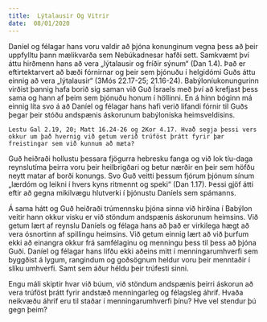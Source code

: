 ```yaml
---
title:  Lýtalausir Og Vitrir
date:  08/01/2020
---
```


Daníel og félagar hans voru valdir að þjóna konunginum vegna þess að þeir uppfylltu þann mælikvarða sem Nebúkadnesar hafði sett. Samkvæmt því áttu hirðmenn hans að vera „lýtalausir og fríðir sýnum“ (Dan 1.4). Það er eftirtektarvert að bæði fórnirnar og þeir sem þjónuðu í helgidómi Guðs áttu einnig að vera „lýtalausir“ (3Mós 22.17-25; 21.16-24). Babýloníukonungurinn virðist þannig hafa borið sig saman við Guð Ísraels með því að krefjast þess sama og hann af þeim sem þjónuðu honum í höllinni. En á hinn bóginn má einnig líta svo á að Daníel og félagar hans hafi verið lifandi fórnir til Guðs þegar þeir stóðu andspænis áskorunum babýloníska heimsveldisins.

`Lestu Gal 2.19, 20; Matt 16.24-26 og 2Kor 4.17. Hvað segja þessi vers okkur um það hvernig við getum verið trúföst þrátt fyrir þær freistingar sem við kunnum að mæta?`

Guð heiðraði hollustu þessara fjögurra hebresku fanga og við lok tíu-daga reynslutíma þeirra voru þeir heilbrigðari og betur nærðir en þeir sem höfðu neytt matar af borði konungs. Svo Guð veitti þessum fjórum þjónum sínum „lærdóm og leikni í hvers kyns ritmennt og speki“ (Dan 1.17). Þessi gjöf átti eftir að gegna mikilvægu hlutverki í þjónustu Daníels sem spámanns.

Á sama hátt og Guð heiðraði trúmennsku þjóna sinna við hirðina í Babýlon veitir hann okkur visku er við stöndum andspænis áskorunum heimsins. Við getum lært af reynslu Daníels og félaga hans að það er virkilega hægt að vera ósnortinn af spillingu heimsins. Við getum einnig lært að við þurfum ekki að einangra okkur frá samfélaginu og menningu þess til þess að þjóna Guði. Daníel og félagar hans lifðu ekki aðeins mitt í menningarumhverfi sem byggðist á lygum, rangindum og goðsögnum heldur voru þeir menntaðir í slíku umhverfi. Samt sem áður héldu þeir trúfesti sinni.

Engu máli skiptir hvar við búum, við stöndum andspænis þeirri áskorun að vera trúföst þrátt fyrir andstæð menningarleg og félagsleg áhrif. Hvaða neikvæðu áhrif eru til staðar í menningarumhverfi þínu? Hve vel stendur þú gegn þeim?
